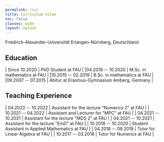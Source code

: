 ```yaml
---
permalink: /cv/
title: Curriculum Vitae
toc: false
classes: wide
layout: splash
---
```

Friedrich-Alexander-Universität Erlangen-Nürnberg, Deutschland

## Education

| Since 10.2020      | PhD Student at FAU                          |
|04.2019 -- 10.2020  | M.Sc. in mathematics at FAU                 |
|10.2015 -- 02.2019  | B.Sc. in mathematics at FAU                 |
|09.2007 -- 07.2015  | Abitur at Erasmus-Gymnasium Amberg, Germany |

## Teaching Experience

| 04.2022 -- 10.2022 | Assistant for the lecture "Numerics 2" at FAU   |
| 10.2021 -- 04.2022 | Assistant and Lecturer for "MPC" at FAU         |
| 04.2021 -- 10.2021 | Assistant for the lecture "MDS 2" at FAU        |
| 04.2021 -- 10.2021 | Assistant for the lecture "EmD" at FAU          |
| 10.2018 -- 10.2020 | Student Assistant in Applied Mathematics at FAU |
| 04.2018 -- 09.2018 | Tutor for Linear Algebra at FAU                 |
| 10.2017 -- 03.2018 | Tutor for Numerics at FAU                       |
